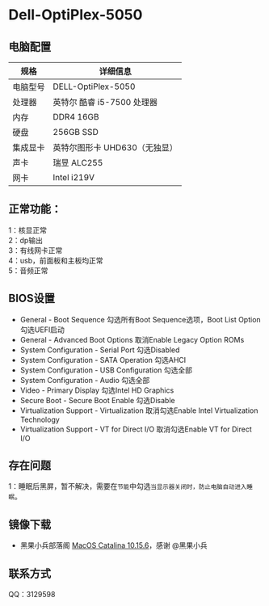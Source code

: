 # Dell-OptiPlex-5050
## 电脑配置

| 规格     | 详细信息               |
| -------- |--------------------|
| 电脑型号 | DELL-OptiPlex-5050 |
| 处理器   | 英特尔 酷睿 i5-7500 处理器 |
| 内存     | DDR4 16GB          |
| 硬盘     | 256GB SSD          |
| 集成显卡 | 英特尔图形卡 UHD630（无独显） |
| 声卡     | 瑞昱 ALC255          |
| 网卡     | Intel i219V        |

## 正常功能：
1：核显正常  
2：dp输出   
3：有线网卡正常  
4：usb，前面板和主板均正常  
5：音频正常   

## BIOS设置
+ General - Boot Sequence  勾选所有Boot Sequence选项，Boot List Option勾选UEFI启动
+ General - Advanced Boot Options  取消Enable Legacy Option ROMs
+ System Configuration - Serial Port  勾选Disabled
+ System Configuration - SATA Operation  勾选AHCI
+ System Configuration - USB Configuration  勾选全部
+ System Configuration - Audio  勾选全部 
+ Video - Primary Display  勾选Intel HD Graphics
+ Secure Boot - Secure Boot Enable  勾选Disable
+ Virtualization Support - Virtualization  取消勾选Enable Intel Virtualization Technology
+ Virtualization Support - VT for Direct I/O  取消勾选Enable VT for Direct I/O

## 存在问题
1：睡眠后黑屏，暂不解决，需要在`节能`中勾选`当显示器关闭时，防止电脑自动进入睡眠`。

## 镜像下载
- 黑果小兵部落阁 [MacOS Catalina 10.15.6](https://blog.daliansky.net/macOS-Catalina-10.15.6-19G73-Release-version-with-Clover-5119-original-image-Double-EFI-Version-UEFI-and-MBR.html)，感谢 @黑果小兵

## 联系方式
QQ：3129598